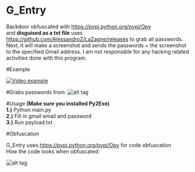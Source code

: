 # G_Entry
Backdoor obfuscated with https://pypi.python.org/pypi/Opy <br>
and <b>disguised as a txt file</b> uses https://github.com/AlessandroZ/LaZagne/releases to grab all passwords.
Next, it will make a screenshot and sends the passwords + the screenshot to the specified Gmail address.
I am not responsible for any hacking related activities done with this program.

#Example

[![Video example](https://img.youtube.com/vi/VID/0.jpg)](https://www.youtube.com/watch?v=IbFD7f-Ugus)

#Grabs passwords from:
![alt tag](https://github.com/AlessandroZ/LaZagne/blob/master/pictures/softwares.png)

#Usage
<b>(Make sure you installed Py2Exe)</b><br>
<b>1.)</b> Python main.py<br>
<b>2.)</b> Fill in gmail email and password<br>
<b>3.)</b> Run payload.txt <br>


#Obfuscation

G_Entry uses https://pypi.python.org/pypi/Opy for code obfuscation<br>
How the code looks when obfuscated:<br>

![alt tag](https://github.com/raoulbigg/G_Entry-backdoor/blob/master/obfuscated.png?raw=true)

